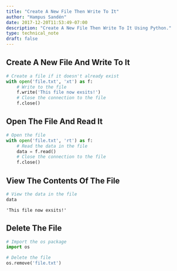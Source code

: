 ```yaml
---
title: "Create A New File Then Write To It"
author: "Hampus Sandén"
date: 2017-12-20T11:53:49-07:00
description: "Create A New File Then Write To It Using Python."
type: technical_note
draft: false
---
```

## Create A New File And Write To It


```python
# Create a file if it doesn't already exist
with open('file.txt', 'xt') as f:
    # Write to the file
    f.write('This file now exsits!')
    # Close the connection to the file
    f.close()
```

## Open The File And Read It


```python
# Open the file
with open('file.txt', 'rt') as f:
    # Read the data in the file
    data = f.read()
    # Close the connection to the file
    f.close()
```

## View The Contents Of The File


```python
# View the data in the file
data
```




    'This file now exsits!'



## Delete The File


```python
# Import the os package
import os

# Delete the file
os.remove('file.txt')
```
